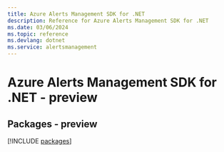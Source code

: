 ```yaml
---
title: Azure Alerts Management SDK for .NET
description: Reference for Azure Alerts Management SDK for .NET
ms.date: 03/06/2024
ms.topic: reference
ms.devlang: dotnet
ms.service: alertsmanagement
---
```

# Azure Alerts Management SDK for .NET - preview
## Packages - preview
[!INCLUDE [packages](alerts-management-index.md)]